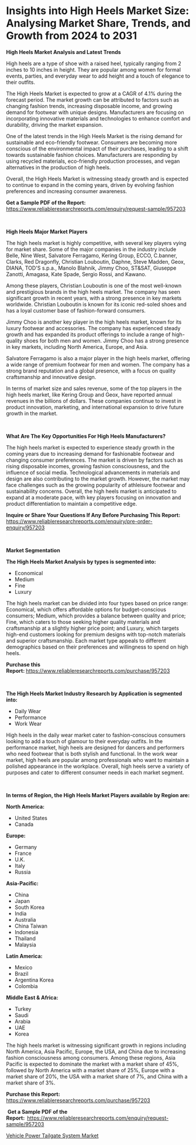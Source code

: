 <p><h1>Insights into High Heels Market Size: Analysing Market Share, Trends, and Growth from 2024 to 2031</h1></p><p><strong>High Heels Market Analysis and Latest Trends</strong></p>
<p><p>High heels are a type of shoe with a raised heel, typically ranging from 2 inches to 10 inches in height. They are popular among women for formal events, parties, and everyday wear to add height and a touch of elegance to their outfits.</p><p>The High Heels Market is expected to grow at a CAGR of 4.1% during the forecast period. The market growth can be attributed to factors such as changing fashion trends, increasing disposable income, and growing demand for footwear with unique designs. Manufacturers are focusing on incorporating innovative materials and technologies to enhance comfort and durability, driving the market expansion.</p><p>One of the latest trends in the High Heels Market is the rising demand for sustainable and eco-friendly footwear. Consumers are becoming more conscious of the environmental impact of their purchases, leading to a shift towards sustainable fashion choices. Manufacturers are responding by using recycled materials, eco-friendly production processes, and vegan alternatives in the production of high heels.</p><p>Overall, the High Heels Market is witnessing steady growth and is expected to continue to expand in the coming years, driven by evolving fashion preferences and increasing consumer awareness.</p></p>
<p><strong>Get a Sample PDF of the Report:&nbsp;</strong> <a href="https://www.reliableresearchreports.com/enquiry/request-sample/957203">https://www.reliableresearchreports.com/enquiry/request-sample/957203</a></p>
<p>&nbsp;</p>
<p><strong>High Heels Major Market Players</strong></p>
<p><p>The high heels market is highly competitive, with several key players vying for market share. Some of the major companies in the industry include Belle, Nine West, Salvatore Ferragamo, Kering Group, ECCO, C.banner, Clarks, Red Dragonfly, Christian Louboutin, Daphne, Steve Madden, Geox, DIANA, TOD'S s.p.a., Manolo Blahnik, Jimmy Choo, ST&SAT, Giuseppe Zanotti, Amagasa, Kate Spade, Sergio Rossi, and Kawano.</p><p>Among these players, Christian Louboutin is one of the most well-known and prestigious brands in the high heels market. The company has seen significant growth in recent years, with a strong presence in key markets worldwide. Christian Louboutin is known for its iconic red-soled shoes and has a loyal customer base of fashion-forward consumers.</p><p>Jimmy Choo is another key player in the high heels market, known for its luxury footwear and accessories. The company has experienced steady growth and has expanded its product offerings to include a range of high-quality shoes for both men and women. Jimmy Choo has a strong presence in key markets, including North America, Europe, and Asia.</p><p>Salvatore Ferragamo is also a major player in the high heels market, offering a wide range of premium footwear for men and women. The company has a strong brand reputation and a global presence, with a focus on quality craftsmanship and innovative design.</p><p>In terms of market size and sales revenue, some of the top players in the high heels market, like Kering Group and Geox, have reported annual revenues in the billions of dollars. These companies continue to invest in product innovation, marketing, and international expansion to drive future growth in the market.</p></p>
<p>&nbsp;</p>
<p><strong>What Are The Key Opportunities For High Heels Manufacturers?</strong></p>
<p><p>The high heels market is expected to experience steady growth in the coming years due to increasing demand for fashionable footwear and changing consumer preferences. The market is driven by factors such as rising disposable incomes, growing fashion consciousness, and the influence of social media. Technological advancements in materials and design are also contributing to the market growth. However, the market may face challenges such as the growing popularity of athleisure footwear and sustainability concerns. Overall, the high heels market is anticipated to expand at a moderate pace, with key players focusing on innovation and product differentiation to maintain a competitive edge.</p></p>
<p><strong>Inquire or Share Your Questions If Any Before Purchasing This Report:</strong> <a href="https://www.reliableresearchreports.com/enquiry/pre-order-enquiry/957203">https://www.reliableresearchreports.com/enquiry/pre-order-enquiry/957203</a></p>
<p>&nbsp;</p>
<p><strong>Market Segmentation</strong></p>
<p><strong>The High Heels Market Analysis by types is segmented into:</strong></p>
<p><ul><li>Economical</li><li>Medium</li><li>Fine</li><li>Luxury</li></ul></p>
<p><p>The high heels market can be divided into four types based on price range: Economical, which offers affordable options for budget-conscious consumers; Medium, which provides a balance between quality and price; Fine, which caters to those seeking higher quality materials and craftsmanship at a slightly higher price point; and Luxury, which targets high-end customers looking for premium designs with top-notch materials and superior craftsmanship. Each market type appeals to different demographics based on their preferences and willingness to spend on high heels.</p></p>
<p><strong>Purchase this Report:&nbsp;</strong><a href="https://www.reliableresearchreports.com/purchase/957203">https://www.reliableresearchreports.com/purchase/957203</a></p>
<p>&nbsp;</p>
<p><strong>The High Heels Market Industry Research by Application is segmented into:</strong></p>
<p><ul><li>Daily Wear</li><li>Performance</li><li>Work Wear</li></ul></p>
<p><p>High heels in the daily wear market cater to fashion-conscious consumers looking to add a touch of glamour to their everyday outfits. In the performance market, high heels are designed for dancers and performers who need footwear that is both stylish and functional. In the work wear market, high heels are popular among professionals who want to maintain a polished appearance in the workplace. Overall, high heels serve a variety of purposes and cater to different consumer needs in each market segment.</p></p>
<p>&nbsp;</p>
<p><strong>In terms of Region, the High Heels Market Players available by Region are:</strong></p>
<p>
    <p> <strong> North America: </strong>
        <ul>
            <li>United States</li>
            <li>Canada</li>
        </ul>
        </p> 
    <p> <strong> Europe: </strong>
        <ul>
            <li>Germany</li>
            <li>France</li>
            <li>U.K.</li>
            <li>Italy</li>
            <li>Russia</li>
        </ul>
        </p> 
    <p> <strong> Asia-Pacific: </strong>
        <ul>
            <li>China</li>
            <li>Japan</li>
            <li>South Korea</li>
            <li>India</li>
            <li>Australia</li>
            <li>China Taiwan</li>
            <li>Indonesia</li>
            <li>Thailand</li>
            <li>Malaysia</li>
        </ul>
        </p> 
    <p> <strong> Latin America: </strong>
        <ul>
            <li>Mexico</li>
            <li>Brazil</li>
            <li>Argentina Korea</li>
            <li>Colombia</li>
        </ul>
        </p> 
    <p> <strong> Middle East & Africa: </strong>
        <ul>
            <li>Turkey</li>
            <li>Saudi</li>
            <li>Arabia</li>
            <li>UAE</li>
            <li>Korea</li>
        </ul>
    </p>
    </p>
<p><p>The high heels market is witnessing significant growth in regions including North America, Asia Pacific, Europe, the USA, and China due to increasing fashion consciousness among consumers. Among these regions, Asia Pacific is expected to dominate the market with a market share of 45%, followed by North America with a market share of 25%, Europe with a market share of 20%, the USA with a market share of 7%, and China with a market share of 3%.</p></p>
<p><strong>Purchase this Report: </strong><a href="https://www.reliableresearchreports.com/purchase/957203">https://www.reliableresearchreports.com/purchase/957203</a></p>
<p>&nbsp;<strong>Get a Sample PDF of the Report:&nbsp;&nbsp;</strong><a href="https://www.reliableresearchreports.com/enquiry/request-sample/957203">https://www.reliableresearchreports.com/enquiry/request-sample/957203</a></p>
<p><strong></strong></p>
<p><p><a href="https://cautious-neon-760.notion.site/Vehicle-Power-Tailgate-System-Market-Size-Growing-and-Forecasted-for-period-from-2024-2031-and-pro-9b9f15db842c4ca4b6ed2958f25529af">Vehicle Power Tailgate System Market</a></p></p>